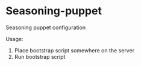 Seasoning-puppet
================

Seasoning puppet configuration

Usage:

1. Place bootstrap script somewhere on the server
2. Run bootstrap script
